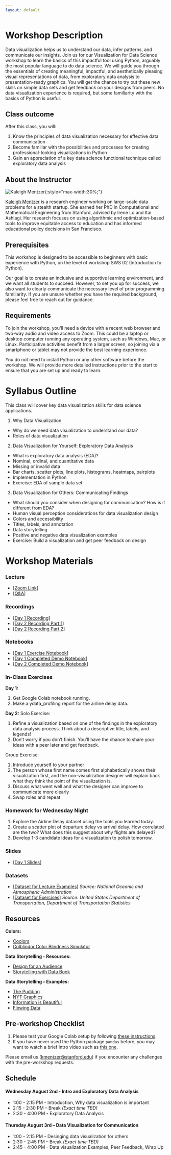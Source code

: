 ```yaml
---
layout: default
---
```


# Workshop Description
Data visualization helps us to understand our data, infer patterns, and communicate our insights. Join us for our Visualization for Data Science workshop to learn the basics of this impactful tool using Python, arguably the most popular language to do data science. We will guide you through the essentials of creating meaningful, impactful, and aesthetically pleasing visual representations of data, from exploratory data analysis to presentation-ready graphics. You will get the chance to try out these new skills on simple data sets and get feedback on your designs from peers. No data visualization experience is required, but some familiarity with the basics of Python is useful.

## Class outcome
After this class, you will:
1. Know the principles of data visualization necessary for effective data communication
2. Become familiar with the possibilities and processes for creating professional-looking visualizations in Python
3. Gain an appreciation of a key data science functional technique called exploratory data analysis


## About the Instructor
![Kaleigh Mentzer](/assets/img/kaleigh_mentzer_small.jpg){:style="max-width:30%;"}

[Kaleigh Mentzer](https://klmentzer.github.io/) is a research engineer working on large-scale data problems for a stealth startup. She earned her PhD in Computational and Mathematical Engineering from Stanford, advised by Irene Lo and Itai Ashlagi. Her research focuses on using algorithmic and optimization-based tools to improve equitable access to education and has informed educational policy decisions in San Francisco.

## Prerequisites
This workshop is designed to be accessible to beginners with basic experience with Python, on the level of workshop SWS 02  (Introduction to Python). 

Our goal is to create an inclusive and supportive learning environment, and we want all students to succeed. However, to set you up for success, we also want to clearly communicate the necessary level of prior programming familiarity. If you are unsure whether you have the required background, please feel free to reach out for guidance.

## Requirements

To join the workshop, you'll need a device with a recent web browser and two-way audio and video access to Zoom. This could be a laptop or desktop computer running any operating system, such as Windows, Mac, or Linux. Participative activities benefit from a larger screen, so joining via a smartphone or tablet may not provide the best learning experience. 

You do not need to install Python or any other software before the workshop. We will provide more detailed instructions prior to the start to ensure that you are set up and ready to learn.

# Syllabus Outline
This class will cover key data visualization skills for data science applications. 
1. Why Data Visualization 
  - Why do we need data visualization to understand our data? 
  - Roles of data visualization
2. Data Visualization for Yourself: Exploratory Data Analysis
  - What is exploratory data analysis (EDA)? 
  - Nominal, ordinal, and quantitative data
  - Missing or invalid data
  - Bar charts, scatter plots, line plots, histograms, heatmaps, pairplots
  - Implementation in Python 
  - Exercise: EDA of sample data set
3. Data Visualization for Others: Communicating Findings
  - What should you consider when designing for communication? How is it different from EDA? 
  - Human visual perception considerations for data visualization design
  - Colors and accessibility 
  - Titles, labels, and annotation
  - Data storytelling
  - Positive and negative data visualization examples
  - Exercise: Build a visualization and get peer feedback on design


# Workshop Materials

### Lecture
- [[Zoom Link](https://stanford.zoom.us/j/95211729574?pwd=ZGpOU0ovM3NiTE9xRkpiVXc1MEV0QT09)]
- [[Q&A](https://app.sli.do/event/dmh2Pd1cJ7g8Wym5eQkaX1)]

### Recordings
- [[Day 1 Recording](https://stanford.zoom.us/rec/share/azkSv9qIFygXtoO8knXjCh6vbK5CmnzNgLNhp7MKwwWt4k2L1B2D40wsqROpAKB0.h1YncaPhA9a3whrK?startTime=1691005210000)]
- [[Day 2 Recording Part 1](https://stanford.zoom.us/rec/share/5v7elrqZS38fpI9ZmkNjtZd8IVHHl7MNAIyfB-bRS-nUqpzWubtSgRKbnH5YpwZ_._UCtX_Ai8eXG6AVN?startTime=1691091983000)]
- [[Day 2 Recording Part 2](https://stanford.zoom.us/rec/share/5v7elrqZS38fpI9ZmkNjtZd8IVHHl7MNAIyfB-bRS-nUqpzWubtSgRKbnH5YpwZ_._UCtX_Ai8eXG6AVN?startTime=1691102274000)]

### Notebooks
- [[Day 1 Exercise Notebook](https://colab.research.google.com/drive/1qJ8zDIzuK2BKEPobcmiNFZsT7bPdYoGN?usp=sharing)]
- [[Day 1 Completed Demo Notebook](https://colab.research.google.com/drive/1u4Jg7m07V2Q6nJOj6eRf2dZlfPtsJs97?usp=sharing)]
- [[Day 2 Completed Demo Notebook](https://colab.research.google.com/drive/1sV37hP05JsSsKFmrKrKHGJqMCOnn9seT?usp=sharing)]

### In-Class Exercises
**Day 1:**
1. Get Google Colab notebook running.
2. Make a ydata_profiling report for the airline delay data. 

**Day 2:**
Solo Exercise:
1. Refine a visualization based on one of the findings in the exploratory data analysis process. Think about a descriptive title, labels, and legends! 
2. Don’t worry if you don’t finish. You’ll have the chance to share your ideas with a peer later and get feedback.

Group Exercise:
1. Introduce yourself to your partner
2. The person whose first name comes first alphabetically shows their visualization first, and the non-visualization designer will explain back what they think the point of the visualization is. 
3. Discuss what went well and what the designer can improve to communicate more clearly
4. Swap roles and repeat


### Homework for Wednesday Night
1. Explore the Airline Delay dataset using the tools you learned today. 
2. Create a scatter plot of departure delay vs arrival delay. How correlated are the two? What does this suggest about why flights are delayed?
3. Develop 1-3 candidate ideas for a visualization to polish tomorrow. 

### Slides
- [[Day 1 Slides](docs/Data%20Science%20Workshop%20-%20Data%20Visualization%20Day%201%20.pdf)]

### Datasets
- [[Dataset for Lecture Examples](/docs/weather_anomalies_data.csv)]
*Source: National Oceanic and Atmospheric Administration*
- [[Dataset for Exercises](/docs/airline_delay_data.csv)]
*Source: United States Department of Transportation, Department of Transportation Statistics*

## Resources
**Colors:**
- [Coolors](https://coolors.co/)
- [Colblindor Color Blindness Simulator](https://www.color-blindness.com/coblis-color-blindness-simulator/)

**Data Storytelling - Resources:**
- [Design for an Audience](http://style.org/ku/)
- [Storytelling with Data Book](https://www.storytellingwithdata.com/)

**Data Storytelling – Examples:**
- [The Pudding](https://pudding.cool/)
- [NYT Graphics](https://www.nytimes.com/spotlight/graphics)
- [Information is Beautiful](https://informationisbeautiful.net/)
- [Flowing Data](https://flowingdata.com/)


## Pre-workshop Checklist
1. Please test your Google Colab setup by following [these instructions](https://docs.google.com/document/d/1TF9lk1zdpdymE7RkUQOCAoWp_Y3k7CUirh5-HnDjvvM/edit?usp=sharing).
2. If you have never used the Python package `pandas` before, you may want to watch a brief intro video such as [this one](https://youtu.be/w4cZnVUTnYg).

 Please email us (kmentzer@stanford.edu) if you encounter any challenges with the pre-workshop requests.
## Schedule
#### Wednesday August 2nd - Intro and Exploratory Data Analysis
  
- 1:00 - 2:15 PM - Introduction, Why data visualization is important
- 2:15 - 2:30 PM – Break *(Exact time TBD)*
- 2:30 - 4:00 PM - Exploratory Data Analysis
  
#### Thursday August 3rd – Data Visualization for Communication
- 1:00 - 2:15 PM - Desinging data visualization for others
- 2:30 - 2:45 PM – Break *(Exact time TBD)*
- 2:45 - 4:00 PM - Data visualization Examples, Peer Feedback, Wrap Up





